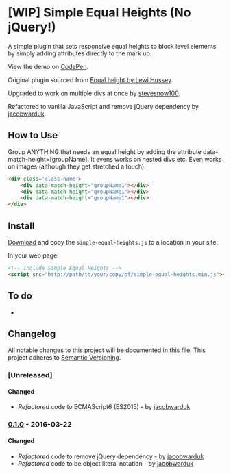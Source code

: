 # [WIP] Simple Equal Heights (No jQuery!)

A simple plugin that sets responsive equal heights to block level elements by simply adding attributes directly to the mark up.

View the demo on [CodePen]().

Original plugin sourced from [Equal height by Lewi Hussey](http://codepen.io/Lewitje/pen/YybQEP).

Upgraded to work on multiple divs at once by [stevesnow100](https://github.com/stevesnow100).

Refactored to vanilla JavaScript and remove jQuery dependency by [jacobwarduk](https://github.com/jacobwarduk).


## How to Use
Group ANYTHING that needs an equal height by adding the attribute data-match-height=[groupName].
It evens works on nested divs etc. Even works on images (although they get stretched a touch).

```html
<div class='class-name'>
    <div data-match-height="groupName1"></div>
    <div data-match-height="groupName1"></div>
    <div data-match-height="groupName1"></div>
</div>
```

## Install
[Download](https://github.com/BurfieldCreative/equal-heights/archive/master.zip) and copy the `simple-equal-heights.js` to a location in your site.

In your web page:
```html
<!-- include Simple Equal Heights -->
<script src="http://path/to/your/copy/of/simple-equal-heights.min.js"></script>
```

## To do
 -

## Changelog
All notable changes to this project will be documented in this file.
This project adheres to [Semantic Versioning](http://semver.org).

### [Unreleased]
#### Changed
 - *Refactored* code to ECMAScript6 (ES2015) - by [jacobwarduk](https://github.com/jacobwarduk)

### [0.1.0]() - 2016-03-22
#### Changed
 - *Refactored* code to remove jQuery dependency - by [jacobwarduk](https://github.com/jacobwarduk)
 - *Refactored* code to be object literal notation - by [jacobwarduk](https://github.com/jacobwarduk)
